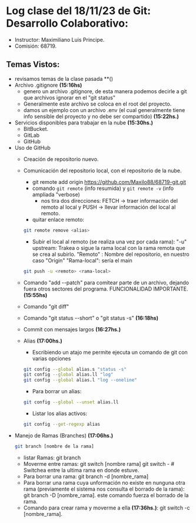 # Log clase del 18/11/23 de Git: Desarrollo Colaborativo:

- Instructor: Maximiliano Luis Principe.
- Comisión: 68719.

## Temas Vistos:

- revisamos temas de la clase pasada **()
- Archivo .gitignore **(15:16hs)**
    - genero un archivo .gitignore, de esta manera podemos decirle a git que archivos ignorar en el "git status"
    - Generalmente este archivo se coloca en el root del proyecto.
    - damos un ejemplo con un archivo .env (el cual generalmente tiene info sensible del proyecto y no debe ser compartido) **(15:22hs.)**
- Servicios disponibles para trabajar en la nube **(15:30hs.)**
    - BitBucket.
    - GitLab
    - GitHub
- Uso de GitHub
    - Creación de repositorio nuevo.
    - Comunicación del repositorio local, con el repositorio de la nube.
        - git remote add origin https://github.com/Maxilo88/68719-git.git
        - comando `git remote` (info resumida) y `git remote -v` (info ampliada "verbose)
            - nos tira dos direcciones: FETCH -> traer información del remoto al local y PUSH -> llevar información del local al remoto.
        - quitar enlace remoto:
        ```sh
        git remote remove <alias>  
        ```
        - Subir el local al remoto (se realiza una vez por cada rama):
        "-u" upstream: Trakea o sigue la rama local con la rama remota que se crea al subirlo.
        "Remoto" : Nombre del repositorio, en nuestro caso "Origin"
        "Rama-local": sería el main
        ```sh
        git push -u <remoto> <rama-local>
        ```
    - Comando "add --patch" para comitear parte de un archivo, dejando fuera otros sectores del programa. FUNCIONALIDAD IMPORTANTE. **(15:55hs)**
    - Comando "git diff"
    - Comando "git status --short" o "git status -s" **(16:18hs)**
    - Commit con mensajes largos **(16:27hs.)**
    - Alias **(17:00hs.)**
        - Escribiendo un atajo me permite ejecuta un comando de git con varias opciones
        ```sh
        git config --global alias.s "status -s"
        git config --global alias.ll "log"
        git config --global alias.l "log --oneline"
        ```
        - Para borrar un alias:
        ```sh
        git config --global --unset alias.ll
        ```

        - Listar los alias activos:
        ```sh
        git config --get-regexp alias
        ```
- Manejo de Ramas (Branches) **(17:06hs.)**
    ```sh
    git branch [nombre de la rama]
    ```
    - listar Ramas: git branch
    - Moverme entre ramas: git switch [nombre rama]
    git switch - # Switchea entre la ultima rama en donde estuve.
    - Para borrar una rama: git branch -d [nombre_rama]
    - Para borrar una rama cuya unformación no existe en nunguna otra rama (previamente el sistema nos consulta el borrado de la rama): git branch -D [nombre_rama]. este comando fuerza el borrado de la rama.
    - Comando para crear rama y moverme a ella **(17:36hs.)**:
        git switch -c [nombre_rama].

